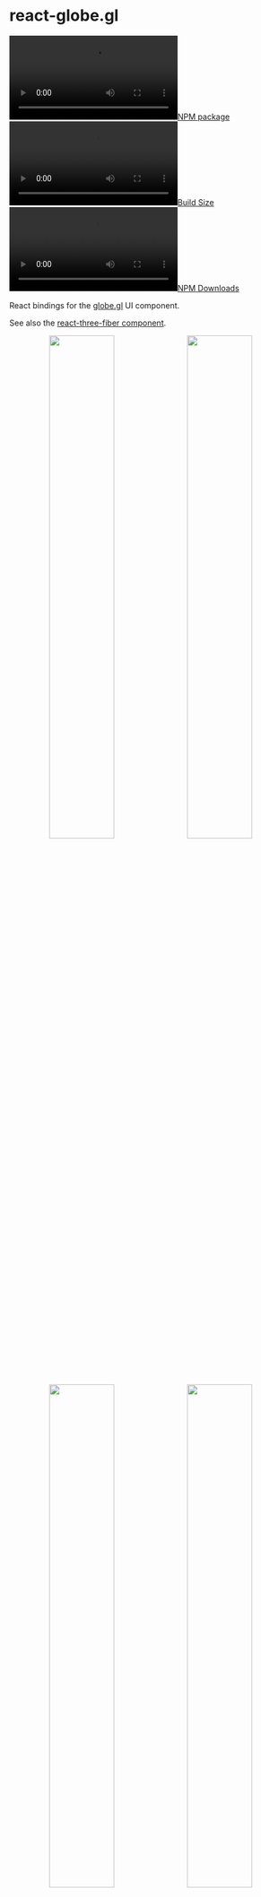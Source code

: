 react-globe.gl
==============

[![NPM package][npm-img]][npm-url]
[![Build Size][build-size-img]][build-size-url]
[![NPM Downloads][npm-downloads-img]][npm-downloads-url]

React bindings for the [globe.gl](https://github.com/vasturiano/globe.gl) UI component.

See also the [react-three-fiber component](https://github.com/vasturiano/r3f-globe).

<p align="center">
   <a href="//vasturiano.github.io/react-globe.gl/example/world-population/"><img width="48%" src="https://vasturiano.github.io/react-globe.gl/example/world-population/preview.png"></a>
   <a href="//vasturiano.github.io/react-globe.gl/example/airline-routes/us-international-outbound.html"><img width="48%" src="https://vasturiano.github.io/react-globe.gl/example/airline-routes/preview.png"></a>
   <a href="//vasturiano.github.io/react-globe.gl/example/countries-population/"><img width="48%" src="https://vasturiano.github.io/react-globe.gl/example/countries-population/preview.png"></a>
   <a href="//vasturiano.github.io/react-globe.gl/example/submarine-cables/"><img width="48%" src="https://vasturiano.github.io/react-globe.gl/example/submarine-cables/preview.png"></a>
   <a href="//vasturiano.github.io/react-globe.gl/example/hexed-polygons/"><img width="48%" src="https://vasturiano.github.io/react-globe.gl/example/hexed-polygons/preview.png"></a>
   <a href="//vasturiano.github.io/react-globe.gl/example/world-cities/"><img width="48%" src="https://vasturiano.github.io/react-globe.gl/example/world-cities/preview.png"></a>
   <a href="//vasturiano.github.io/react-globe.gl/example/population-heatmap/"><img width="48%" src="https://vasturiano.github.io/react-globe.gl/example/population-heatmap/preview.png"></a>
   <a href="//vasturiano.github.io/react-globe.gl/example/clouds/"><img width="48%" src="https://vasturiano.github.io/react-globe.gl/example/clouds/preview.png"></a>
   <a href="//vasturiano.github.io/react-globe.gl/example/satellites/"><img width="48%" src="https://vasturiano.github.io/react-globe.gl/example/satellites/preview.png"></a>
   <a href="//vasturiano.github.io/react-globe.gl/example/moon-landing-sites/"><img width="48%" src="https://vasturiano.github.io/react-globe.gl/example/moon-landing-sites/preview.png"></a>
</p>

A React component to represent data visualization layers on a 3-dimensional globe in a spherical projection, using [ThreeJS](https://github.com/mrdoob/three.js/)/WebGL for 3D rendering.

#### Check out the examples:
* [Basic](https://vasturiano.github.io/react-globe.gl/example/basic/) ([source](https://github.com/vasturiano/react-globe.gl/blob/master/example/basic/index.html))
* [Arc Links](https://vasturiano.github.io/react-globe.gl/example/random-arcs/) ([source](https://github.com/vasturiano/react-globe.gl/blob/master/example/random-arcs/index.html))
* [Highlight links](https://vasturiano.github.io/react-globe.gl/example/airline-routes/highlight-links.html) ([source](https://github.com/vasturiano/react-globe.gl/blob/master/example/airline-routes/highlight-links.html))
* [Choropleth](https://vasturiano.github.io/react-globe.gl/example/choropleth-countries/) ([source](https://github.com/vasturiano/react-globe.gl/blob/master/example/choropleth-countries/index.html))
* [Elevated Polygons](https://vasturiano.github.io/react-globe.gl/example/countries-population/) ([source](https://github.com/vasturiano/react-globe.gl/blob/master/example/countries-population/index.html))
* [Hollow Globe](https://vasturiano.github.io/react-globe.gl/example/hollow-globe/) ([source](https://github.com/vasturiano/react-globe.gl/blob/master/example/hollow-globe/index.html))
* [Path Lines](https://vasturiano.github.io/react-globe.gl/example/random-paths/) ([source](https://github.com/vasturiano/react-globe.gl/blob/master/example/random-paths/index.html))
* [Heatmap](https://vasturiano.github.io/react-globe.gl/example/heatmap/) ([source](https://github.com/vasturiano/react-globe.gl/blob/master/example/heatmap/index.html))
* [Map Labels](https://vasturiano.github.io/react-globe.gl/example/world-cities/) ([source](https://github.com/vasturiano/react-globe.gl/blob/master/example/world-cities/index.html))
* [HTML Markers](https://vasturiano.github.io/react-globe.gl/example/html-markers/) ([source](https://github.com/vasturiano/react-globe.gl/blob/master/example/html-markers/index.html))
* [Hexed Country Polygons](https://vasturiano.github.io/react-globe.gl/example/hexed-polygons/) ([source](https://github.com/vasturiano/react-globe.gl/blob/master/example/hexed-polygons/index.html))
* [Tiles](https://vasturiano.github.io/react-globe.gl/example/tiles/) ([source](https://github.com/vasturiano/react-globe.gl/blob/master/example/tiles/index.html))
* [Ripple Rings](https://vasturiano.github.io/react-globe.gl/example/random-rings/) ([source](https://github.com/vasturiano/react-globe.gl/blob/master/example/random-rings/index.html))
* [Emit Arcs on Click](https://vasturiano.github.io/react-globe.gl/example/emit-arcs-on-click/) ([source](https://github.com/vasturiano/react-globe.gl/blob/master/example/emit-arcs-on-click/index.html))
* [Clouds](https://vasturiano.github.io/react-globe.gl/example/clouds/) ([source](https://github.com/vasturiano/react-globe.gl/blob/master/example/clouds/index.html))
* [Solar Terminator](https://vasturiano.github.io/react-globe.gl/example/solar-terminator/) ([source](https://github.com/vasturiano/react-globe.gl/blob/master/example/solar-terminator/index.html))
* [Day Night Cycle](https://vasturiano.github.io/react-globe.gl/example/day-night-cycle/) ([source](https://github.com/vasturiano/react-globe.gl/blob/master/example/day-night-cycle/index.html))
* [Tiled Map Engine](https://vasturiano.github.io/react-globe.gl/example/tile-engine/) ([source](https://github.com/vasturiano/react-globe.gl/blob/master/example/tile-engine/index.html))
* [Custom Globe Styling](https://vasturiano.github.io/react-globe.gl/example/custom-globe-styling/) ([source](https://github.com/vasturiano/react-globe.gl/blob/master/example/custom-globe-styling/index.html))
* [Custom Layer](https://vasturiano.github.io/react-globe.gl/example/custom-layer/) ([source](https://github.com/vasturiano/react-globe.gl/blob/master/example/custom-layer/index.html))
* [World Population](https://vasturiano.github.io/react-globe.gl/example/world-population/) ([source](https://github.com/vasturiano/react-globe.gl/blob/master/example/world-population/index.html))
* [Population Heatmap](https://vasturiano.github.io/react-globe.gl/example/population-heatmap/) ([source](https://github.com/vasturiano/react-globe.gl/blob/master/example/population-heatmap/index.html))
* [Recent Earthquakes](https://vasturiano.github.io/react-globe.gl/example/earthquakes/) ([source](https://github.com/vasturiano/react-globe.gl/blob/master/example/earthquakes/index.html))
* [World Volcanoes](https://vasturiano.github.io/react-globe.gl/example/volcanoes/) ([source](https://github.com/vasturiano/react-globe.gl/blob/master/example/volcanoes/index.html))
* [Volcanoes Heatmap](https://vasturiano.github.io/react-globe.gl/example/volcanoes-heatmap/) ([source](https://github.com/vasturiano/react-globe.gl/blob/master/example/volcanoes-heatmap/index.html))
* [US outbound international airline routes](https://vasturiano.github.io/react-globe.gl/example/airline-routes/us-international-outbound.html) ([source](https://github.com/vasturiano/react-globe.gl/blob/master/example/airline-routes/us-international-outbound.html))
* [Earth Shield](https://vasturiano.github.io/react-globe.gl/example/earth-shield/) ([source](https://github.com/vasturiano/react-globe.gl/blob/master/example/earth-shield/index.html))
* [Satellites](https://vasturiano.github.io/react-globe.gl/example/satellites/index.html) ([source](https://github.com/vasturiano/react-globe.gl/blob/master/example/satellites/index.html))
* [Submarine Cables](https://vasturiano.github.io/react-globe.gl/example/submarine-cables/index.html) ([source](https://github.com/vasturiano/react-globe.gl/blob/master/example/submarine-cables/index.html))
* [Moon Landing Sites](https://vasturiano.github.io/react-globe.gl/example/moon-landing-sites/index.html) ([source](https://github.com/vasturiano/react-globe.gl/blob/master/example/moon-landing-sites/index.html))

## Quick start

```js
import Globe from 'react-globe.gl';
```

or using a *script* tag

```html
<script src="//unpkg.com/react-globe.gl"></script>
```

then

```jsx
ReactDOM.render(
  <Globe
    pointsData={myData}
  />, 
  myDOMElement
);
```

## API reference

* [Container Layout](#container-layout)
* [Globe Layer](#globe-layer)
* [Points Layer](#points-layer)
* [Arcs Layer](#arcs-layer)
* [Polygons Layer](#polygons-layer)
* [Paths Layer](#paths-layer)
* [Heatmaps Layer](#heatmaps-layer)
* [Hex Bin Layer](#hex-bin-layer)
* [Hexed Polygons Layer](#hexed-polygons-layer)
* [Tiles Layer](#tiles-layer)
* [Particles Layer](#particles-layer)
* [Rings Layer](#rings-layer)
* [Labels Layer](#labels-layer)
* [HTML Elements Layer](#html-elements-layer)
* [3D Objects Layer](#3d-objects-layer)
* [Custom Layer](#custom-layer)
* [Render Control](#render-control)
* [Utility](#utility)

### Container Layout

| Prop | Type | Default | Description |
| --- | :--: | :--: | --- |
| <b>width</b> | <i>number</i> | *&lt;window width&gt;* | Canvas width. |
| <b>height</b> | <i>number</i> | *&lt;window height&gt;* | Canvas height. |
| <b>backgroundColor</b> | <i>string</i> | `#000011` | Background color. |
| <b>backgroundImageUrl</b> | <i>string</i> | *-* | URL of the image to be used as background to the globe. If no image is provided, the background color is shown instead. |
| <b>waitForGlobeReady</b> | <i>bool</i> | `true` | Whether to wait until the globe wrapping or background image has been fully loaded before rendering the globe or any of the data layers. |
| <b>animateIn</b> | <i>bool</i> | `true` | Whether to animate the globe initialization, by scaling and rotating the globe into its inital position. This prop only has an effect on component mount. |

### Globe Layer

| Prop | Type | Default | Description |
| --- | :--: | :--: | --- |
| <b>globeImageUrl</b> | <i>string</i>| *-* | URL of the image used in the material that wraps the globe. This image should follow an [equirectangular projection](https://en.wikipedia.org/wiki/Equirectangular_projection). If no image is provided, the globe is represented as a black sphere. |
| <b>bumpImageUrl</b> | <i>string</i>| *-* | URL of the image used to create a [bump map](https://threejs.org/docs/#api/en/materials/MeshStandardMaterial.bumpMap) in the material, to represent the globe's terrain. This image should follow an [equirectangular projection](https://en.wikipedia.org/wiki/Equirectangular_projection). |
| <b>globeTileEngineUrl</b> | <i>func(x, y, l)</i> | *-* | Function that defines the URL of the [slippy map](https://en.wikipedia.org/wiki/Tiled_web_map) tile engine to cover the globe surface. The slippy map coordinates `x`, `y` and `l` (zoom level) are passed as arguments and the function is expected to return a URL string. A falsy value will disable the tiling engine. |
| <b>showGlobe</b> | <i>bool</i> | `true` | Whether to show the globe surface itself. |
| <b>showGraticules</b> | <i>bool</i> | `false` | Whether to show a graticule grid demarking latitude and longitude lines at every 10 degrees. |
| <b>showAtmosphere</b> | <i>bool</i> | `true` | Whether to show a bright halo surrounding the globe, representing the atmosphere. |
| <b>atmosphereColor</b> | <i>string</i> | `lightskyblue` | The color of the atmosphere. |
| <b>atmosphereAltitude</b> | <i>string</i> | 0.15 | The max altitude of the atmosphere, in terms of globe radius units. |
| <b>globeMaterial</b> | <i>Material</i> | [MeshPhongMaterial](https://threejs.org/docs/#api/en/materials/MeshPhongMaterial) | ThreeJS material used to wrap the globe. Can be used for more advanced styling of the globe, like in [this example](https://github.com/vasturiano/react-globe.gl/blob/master/example/custom-globe-styling/index.html). |
| <b>onGlobeReady</b> | <i>func</i> | *-* | Callback function to invoke immediately after the globe has been initialized and visible on the scene. |
| <b>onGlobeClick</b> | <i>func</i> | *-* | Callback function for (left-button) clicks on the globe. The clicked globe coordinates and the event object are included as arguments: `onGlobeClick({ lat, lng }, event)`. |
| <b>onGlobeRightClick</b> | <i>func</i> | *-* | Callback function for right-clicks on the globe. The clicked globe coordinates and the event object are included as arguments: `onGlobeRightClick({ lat, lng }, event)`. |

### Points Layer

<p align="center">
   <a href="//vasturiano.github.io/react-globe.gl/example/basic/"><img width="70%" src="https://vasturiano.github.io/react-globe.gl/example/basic/preview.png"></a>
</p>

| Prop | Type | Default | Description |
| --- | :--: | :--: | --- |
| <b>pointsData</b> | <i>array</i> | `[]` | List of points to represent in the points map layer. Each point is displayed as a cylindrical 3D object rising perpendicularly from the surface of the globe. |
| <b>pointLabel</b> | <i>string</i> or <i>func</i> | `name` | Point object accessor function or attribute for label (shown as tooltip). Supports plain text or HTML content. |
| <b>pointLat</b> | <i>number</i>, <i>string</i> or <i>func</i> | `lat` | Point object accessor function, attribute or a numeric constant for the cylinder's center latitude coordinate. |
| <b>pointLng</b> | <i>number</i>, <i>string</i> or <i>func</i> | `lng` | Point object accessor function, attribute or a numeric constant for the cylinder's center longitude coordinate. |
| <b>pointColor</b> | <i>string</i> or <i>func</i> | `() => '#ffffaa'` | Point object accessor function or attribute for the cylinder color. |
| <b>pointAltitude</b> | <i>number</i>, <i>string</i> or <i>func</i> | 0.1 | Point object accessor function, attribute or a numeric constant for the cylinder's altitude in terms of globe radius units (`0` = 0 altitude (flat circle), `1` = globe radius). |
| <b>pointRadius</b> | <i>number</i>, <i>string</i> or <i>func</i> | 0.25 | Point object accessor function, attribute or a numeric constant for the cylinder's radius, in angular degrees. |
| <b>pointResolution</b> | <i>number</i> | 12 | Radial geometric resolution of each cylinder, expressed in how many slice segments to divide the circumference. Higher values yield smoother cylinders. |
| <b>pointsMerge</b> | <i>bool</i> | `false` | Whether to merge all the point meshes into a single ThreeJS object, for improved rendering performance. Visually both options are equivalent, setting this option only affects the internal organization of the ThreeJS objects. |
| <b>pointsTransitionDuration</b> | <i>number</i> | 1000 | Duration (ms) of the transition to animate point changes involving geometry modifications. A value of `0` will move the objects immediately to their final position. New objects are animated by scaling them from the ground up. Only works if `pointsMerge` is disabled. |
| <b>onPointClick</b> | <i>func</i>| *-* | Callback function for point (left-button) clicks. The point object, the event object and the clicked coordinates are included as arguments: `onPointClick(point, event, { lat, lng, altitude })`. Only works if `pointsMerge` is disabled. |
| <b>onPointRightClick</b> | <i>func</i>| *-* | Callback function for point right-clicks. The point object, the event object and the clicked coordinates are included as arguments: `onPointRightClick(point, event, { lat, lng, altitude })`. Only works if `pointsMerge` is disabled. |
| <b>onPointHover</b> | <i>func</i>| *-* | Callback function for point mouse over events. The point object (or `null` if there's no point under the mouse line of sight) is included as the first argument, and the previous point object (or `null`) as second argument: `onPointHover(point, prevPoint)`. Only works if `pointsMerge` is disabled. |

### Arcs Layer

<p align="center">
   <a href="//vasturiano.github.io/react-globe.gl/example/random-arcs/"><img width="70%" src="https://vasturiano.github.io/react-globe.gl/example/random-arcs/preview.png"></a>
</p>

| Prop | Type | Default | Description |
| --- | :--: | :--: | --- |
| <b>arcsData</b> | <i>array</i> | `[]` | List of links to represent in the arcs map layer. Each link is displayed as an arc line that rises from the surface of the globe, connecting the start and end coordinates. |
| <b>arcLabel</b> | <i>string</i> or <i>func</i> | `name` | Arc object accessor function or attribute for label (shown as tooltip). Supports plain text or HTML content. |
| <b>arcStartLat</b> | <i>number</i>, <i>string</i> or <i>func</i> | `startLat` | Arc object accessor function, attribute or a numeric constant for the line's start latitude coordinate. |
| <b>arcStartLng</b> | <i>number</i>, <i>string</i> or <i>func</i> | `startLng` | Arc object accessor function, attribute or a numeric constant for the line's start longitude coordinate. |
| <b>arcEndLat</b> | <i>number</i>, <i>string</i> or <i>func</i> | `endLat` | Arc object accessor function, attribute or a numeric constant for the line's end latitude coordinate. |
| <b>arcEndLng</b> | <i>number</i>, <i>string</i> or <i>func</i> | `endLng` | Arc object accessor function, attribute or a numeric constant for the line's end longitude coordinate. |
| <b>arcColor</b> | <i>string</i>, <i>[string, ...]</i> or <i>func</i> | `() => '#ffffaa'` | Arc object accessor function or attribute for the line's color. Also supports color gradients by passing an array of colors, or a color interpolator function. |
| <b>arcAltitude</b> | <i>number</i>, <i>string</i> or <i>func</i>| `null` |Arc object accessor function, attribute or a numeric constant for the arc's maximum altitude (ocurring at the half-way distance between the two points) in terms of globe radius units (`0` = 0 altitude (ground line), `1` = globe radius). If a value of `null` or `undefined` is used, the altitude is automatically set proportionally to the distance between the two points, according to the scale set in `arcAltitudeAutoScale`. |
| <b>arcAltitudeAutoScale</b> | <i>number</i>, <i>string</i> or <i>func</i> | 0.5 | Arc object accessor function, attribute or a numeric constant for the scale of the arc's automatic altitude, in terms of units of the great-arc distance between the two points. A value of `1` indicates the arc should be as high as its length on the ground. Only applicable if `arcAltitude` is not set. |
| <b>arcStroke</b> | <i>number</i>, <i>string</i> or <i>func</i>| `null` | Arc object accessor function, attribute or a numeric constant for the line's diameter, in angular degrees. A value of `null` or `undefined` will render a [ThreeJS Line](https://threejs.org/docs/#api/objects/Line) whose width is constant (`1px`) regardless of the camera distance. Otherwise, a [TubeGeometry](https://threejs.org/docs/#api/en/geometries/TubeGeometry) is used. |
| <b>arcCurveResolution</b> | <i>number</i> | 64 | Arc's curve resolution, expressed in how many straight line segments to divide the curve by. Higher values yield smoother curves. |
| <b>arcCircularResolution</b> | <i>number</i> | 6 | Radial geometric resolution of each line, expressed in how many slice segments to divide the tube's circumference. Only applicable when using Tube geometries (defined `arcStroke`). |
| <b>arcDashLength</b> | <i>number</i>, <i>string</i> or <i>func</i> | 1 | Arc object accessor function, attribute or a numeric constant for the length of the dashed segments in the arc, in terms of relative length of the whole line (`1` = full line length). |
| <b>arcDashGap</b> | <i>number</i>, <i>string</i> or <i>func</i> | 0 | Arc object accessor function, attribute or a numeric constant for the length of the gap between dash segments, in terms of relative line length. |
| <b>arcDashInitialGap</b> | <i>number</i>, <i>string</i> or <i>func</i> | 0 | Arc object accessor function, attribute or a numeric constant for the length of the initial gap before the first dash segment, in terms of relative line length. |
| <b>arcDashAnimateTime</b> | <i>number</i>, <i>string</i> or <i>func</i> | 0 | Arc object accessor function, attribute or a numeric constant for the time duration (in `ms`) to animate the motion of dash positions from the start to the end point for a full line length. A value of `0` disables the animation. |
| <b>arcsTransitionDuration</b> | <i>number</i> | 1000 | Duration (ms) of the transition to animate arc changes involving geometry modifications. A value of `0` will move the arcs immediately to their final position. New arcs are animated by rising them from the ground up. |
| <b>onArcClick</b> | <i>func</i>| *-* | Callback function for arc (left-button) clicks. The arc object, the event object and the clicked coordinates are included as arguments: `onArcClick(arc, event, { lat, lng, altitude })`. |
| <b>onArcRightClick</b> | <i>func</i>| *-* | Callback function for arc right-clicks. The arc object, the event object and the clicked coordinates are included as arguments: `onArcRightClick(arc, event, { lat, lng, altitude })`. |
| <b>onArcHover</b> | <i>func</i>| *-* | Callback function for arc mouse over events. The arc object (or `null` if there's no arc under the mouse line of sight) is included as the first argument, and the previous arc object (or `null`) as second argument: `onArcHover(arc, prevArc)`. |

### Polygons Layer

<p align="center">
   <a href="//vasturiano.github.io/react-globe.gl/example/choropleth-countries/"><img width="70%" src="https://vasturiano.github.io/react-globe.gl/example/choropleth-countries/preview.png"></a>
</p>

| Prop | Type | Default | Description |
| --- | :--: | :--: | --- |
| <b>polygonsData</b> | <i>array</i> | `[]` | List of polygon shapes to represent in the polygons map layer. Each polygon is displayed as a shaped cone that extrudes from the surface of the globe. |
| <b>polygonLabel</b> | <i>string</i> or <i>func</i> | `name` | Polygon object accessor function or attribute for label (shown as tooltip). Supports plain text or HTML content. |
| <b>polygonGeoJsonGeometry</b> | <i>string</i> or <i>func</i> | `geometry` | Polygon object accessor function or attribute for the GeoJson geometry specification of the polygon's shape. The returned value should have a minimum of two fields: `type` and `coordinates`. Only GeoJson geometries of type `Polygon` or `MultiPolygon` are supported, other types will be skipped. |
| <b>polygonCapColor</b> | <i>string</i> or <i>func</i> | `() => '#ffffaa'` | Polygon object accessor function or attribute for the color of the top surface. |
| <b>polygonCapMaterial</b> | <i>Material</i>, <i>string</i> or <i>func</i> | *-* | Polygon object accessor function, attribute or material object for the [ThreeJS material](https://threejs.org/docs/#api/en/materials/Material) to use in the top surface. This prop takes precedence over `polygonCapColor`, which will be ignored if both are defined. |
| <b>polygonSideColor</b> | <i>string</i> or <i>func</i> | `() => '#ffffaa'` | Polygon object accessor function or attribute for the color of the cone sides. |
| <b>polygonSideMaterial</b> | <i>Material</i>, <i>string</i> or <i>func</i> | *-* | Polygon object accessor function, attribute or material object for the [ThreeJS material](https://threejs.org/docs/#api/en/materials/Material) to use in the cone sides. This prop takes precedence over `polygonSideColor`, which will be ignored if both are defined. |
| <b>polygonStrokeColor</b> | <i>string</i> or <i>func</i> | *-* | Polygon object accessor function or attribute for the color to stroke the polygon perimeter. A falsy value will disable the stroking. |
| <b>polygonAltitude</b> | <i>number</i>, <i>string</i> or <i>func</i> | 0.01 | Polygon object accessor function, attribute or a numeric constant for the polygon cone's altitude in terms of globe radius units (`0` = 0 altitude (flat polygon), `1` = globe radius). |
| <b>polygonCapCurvatureResolution</b> | <i>number</i>, <i>string</i> or <i>func</i> | 5 | Polygon object accessor function, attribute or a numeric constant for the resolution (in angular degrees) of the cap surface curvature. The finer the resolution, the more the polygon is fragmented into smaller faces to approximate the spheric surface, at the cost of performance. |
| <b>polygonsTransitionDuration</b> | <i>number</i> | 1000 | Duration (ms) of the transition to animate polygon altitude changes. A value of `0` will size the cone immediately to their final altitude. New polygons are animated by rising them from the ground up. |
| <b>onPolygonClick</b> | <i>func</i> | *-* | Callback function for polygon (left-button) clicks. The polygon object, the event object and the clicked coordinates are included as arguments: `onPolygonClick(polygon, event, { lat, lng, altitude })`. |
| <b>onPolygonRightClick</b> | <i>func</i> | *-* | Callback function for polygon right-clicks. The polygon object, the event object and the clicked coordinates are included as arguments: `onPolygonRightClick(polygon, event, { lat, lng, altitude })`. |
| <b>onPolygonHover</b> | <i>func</i> | *-* | Callback function for polygon mouse over events. The polygon object (or `null` if there's no polygon under the mouse line of sight) is included as the first argument, and the previous polygon object (or `null`) as second argument: `onPolygonHover(polygon, prevPolygon)`. |

### Paths Layer

<p align="center">
   <a href="//vasturiano.github.io/react-globe.gl/example/random-paths/"><img width="70%" src="https://vasturiano.github.io/react-globe.gl/example/random-paths/preview.png"></a>
</p>

| Prop | Type | Default | Description |
| --- | :--: | :--: | --- |
| <b>pathsData</b> | <i>array</i> | `[]` | List of lines to represent in the paths map layer. Each path is displayed as a line that connects all the coordinate pairs in the path array. |
| <b>pathLabel</b> | <i>string</i> or <i>func</i> | `name` | Path object accessor function or attribute for label (shown as tooltip). Supports plain text or HTML content. |
| <b>pathPoints</b> | <i>array</i>, <i>string</i> or <i>func</i> | `pnts => pnts` | Path object accessor function, attribute or an array for the set of points that define the path line. By default, each path point is assumed to be a 2-position array (`[<lat>, <lon>]`). This default behavior can be modified using the `pathPointLat` and `pathPointLng` methods. |
| <b>pathPointLat</b> | <i>number</i>, <i>string</i> or <i>func</i> | `arr => arr[0]` | Path point object accessor function, attribute or a numeric constant for the latitude coordinate. |
| <b>pathPointLng</b> | <i>number</i>, <i>string</i> or <i>func</i> | `arr => arr[1]` | Path point object accessor function, attribute or a numeric constant for the longitude coordinate. |
| <b>pathPointAlt</b> | <i>number</i>, <i>string</i> or <i>func</i> | 0.001 | Path point object accessor function, attribute or a numeric constant for the point altitude, in terms of globe radius units (`0` = 0 altitude (ground), `1` = globe radius). |
| <b>pathResolution</b> | <i>number</i> | 2 | The path's angular resolution, in lat/lng degrees. If the ground distance (excluding altitude) between two adjacent path points is larger than this value, the line segment will be interpolated in order to approximate the curvature of the sphere surface. Lower values yield more perfectly curved lines, at the cost of performance. |
| <b>pathColor</b> | <i>string</i>, <i>[string, ...]</i> or <i>func</i> | `() => '#ffffaa'` | Path object accessor function or attribute for the line's color. Also supports color gradients by passing an array of colors, or a color interpolator function. Transparent colors are not supported in Fat Lines with set width. |
| <b>pathStroke</b> | <i>number</i>, <i>string</i> or <i>func</i> | `null` | Path object accessor function, attribute or a numeric constant for the line's diameter, in angular degrees. A value of `null` or `undefined` will render a [ThreeJS Line](https://threejs.org/docs/#api/objects/Line) whose width is constant (`1px`) regardless of the camera distance. Otherwise, a [FatLine](https://github.com/vasturiano/three-fatline) is used. |
| <b>pathDashLength</b> | <i>number</i>, <i>string</i> or <i>func</i> | 1 | Path object accessor function, attribute or a numeric constant for the length of the dashed segments in the path line, in terms of relative length of the whole line (`1` = full line length). |
| <b>pathDashGap</b> | <i>number</i>, <i>string</i> or <i>func</i> | 0 | Path object accessor function, attribute or a numeric constant for the length of the gap between dash segments, in terms of relative line length. |
| <b>pathDashInitialGap</b> | <i>number</i>, <i>string</i> or <i>func</i> | 0 | Path object accessor function, attribute or a numeric constant for the length of the initial gap before the first dash segment, in terms of relative line length. |
| <b>pathDashAnimateTime</b> | <i>number</i>, <i>string</i> or <i>func</i> | 0 | Path object accessor function, attribute or a numeric constant for the time duration (in `ms`) to animate the motion of dash positions from the start to the end point for a full line length. A value of `0` disables the animation. |
| <b>pathTransitionDuration</b> | <i>number</i> | 1000 | Duration (ms) of the transition to animate path changes. A value of `0` will move the paths immediately to their final position. New paths are animated from start to end. |
| <b>onPathClick</b> | <i>func</i> | *-* | Callback function for path (left-button) clicks. The path object, the event object and the clicked coordinates are included as arguments: `onPathClick(path, event, { lat, lng, altitude })`. |
| <b>onPathRightClick</b> | <i>func</i> | *-* | Callback function for path right-clicks. The path object, the event object and the clicked coordinates are included as arguments: `onPathRightClick(path, event, { lat, lng, altitude })`. |
| <b>onPathHover</b> | <i>func</i> | *-* | Callback function for path mouse over events. The path object (or `null` if there's no path under the mouse line of sight) is included as the first argument, and the previous path object (or `null`) as second argument: `onPathHover(path, prevPath)`. |

### Heatmaps Layer

<p align="center">
   <a href="//vasturiano.github.io/react-globe.gl/example/heatmap/"><img width="70%" src="https://vasturiano.github.io/react-globe.gl/example/heatmap/preview.png"></a>
</p>

| Prop | Type | Default | Description |
| --- | :--: | :--: | --- |
| <b>heatmapsData</b> | <i>array</i> | `[]` | List of heatmap datasets to represent in the heatmaps map layer. Each set of points is represented as an individual global heatmap with varying color and/or altitude, according to the point density. It uses a [Gaussian KDE](https://en.wikipedia.org/wiki/Kernel_density_estimation) to perform the density estimation, based on the great-arc distance between points. |
| <b>heatmapPoints</b> | <i>array</i>, <i>string</i> or <i>func</i> | `pnts => pnts` | Heatmap object accessor function, attribute or an array for the set of points that define the heatmap. By default, each point is assumed to be a 2-position array (`[<lat>, <lon>]`). This default behavior can be modified using the `heatmapPointLat` and `heatmapPointLng` methods. |
| <b>heatmapPointLat</b> | <i>number</i>, <i>string</i> or <i>func</i> | `arr => arr[0]` | Heatmap point object accessor function, attribute or a numeric constant for the latitude coordinate. |
| <b>heatmapPointLng</b> | <i>number</i>, <i>string</i> or <i>func</i> | `arr => arr[1]` | Heatmap point object accessor function, attribute or a numeric constant for the longitude coordinate. |
| <b>heatmapPointWeight</b> | <i>number</i>, <i>string</i> or <i>func</i> | 1 | Heatmap point object accessor function, attribute or a numeric constant for the weight of the point. The weight of a point determines its influence on the density of the surrounding area. |
| <b>heatmapBandwidth</b> | <i>number</i>, <i>string</i> or <i>func</i> | 2.5 | Heatmap object accessor function, attribute or a numeric constant for the heatmap bandwidth, in angular degrees. The bandwidth is an internal parameter of the [Gaussian kernel function](https://en.wikipedia.org/wiki/Gaussian_function) and defines how localized is the influence of a point on distant locations. A narrow bandwidth leads to a more spiky representation, while a broad one has smoother curves. |
| <b>heatmapColorFn</b> | <i>string</i> or <i>func</i> | [Turbo colormap](https://blog.research.google/2019/08/turbo-improved-rainbow-colormap-for.html) interpolator with fading opacity | Heatmap object accessor function or attribute for the color interpolator function to represent density in the heatmap. This function should receive a number between `0` and `1` (or potentially higher if saturation > 1), and return a color string. |
| <b>heatmapColorSaturation</b> | <i>number</i>, <i>string</i> or <i>func</i> | 1.5 | Heatmap object accessor function, attribute or a numeric constant for the color scale saturation. The saturation is a multiplier of the normalized density value (`[0,1]`) before passing it to the color interpolation function. It can be used to dampen outlier peaks in density and bring the data floor into view. |
| <b>heatmapBaseAltitude</b> | <i>number</i>, <i>string</i> or <i>func</i> | 0.01 | Heatmap object accessor function, attribute or a numeric constant for the heatmap base floor altitude in terms of globe radius units (`0` = 0 altitude, `1` = globe radius). |
| <b>heatmapTopAltitude</b> | <i>number</i>, <i>string</i> or <i>func</i> | - | Heatmap object accessor function, attribute or a numeric constant for the heatmap top peak altitude in terms of globe radius units (`0` = 0 altitude, `1` = globe radius). An equal value to the base altitude will yield a surface flat heatmap. If a top altitude is set, the variations in density will be used to define the altitude curves between base and top. |
| <b>heatmapsTransitionDuration</b> | <i>number</i> | 0 | Duration (ms) of the transition to animate heatmap changes. A value of `0` will set the heatmap colors/altitudes immediately in their final position. New heatmaps are animated by rising them from the ground up and gently fading in through the color scale. |
| <b>onHeatmapClick</b> | <i>func</i> | - | Callback function for heatmap (left-button) clicks. The heatmap object, the event object and the clicked coordinates are included as arguments: `onHeatmapClick(heatmap, event, { lat, lng, altitude })`. |
| <b>onHeatmapRightClick</b> | <i>func</i> | - | Callback function for heatmap right-clicks. The heatmap object, the event object and the clicked coordinates are included as arguments: `onHeatmapRightClick(heatmap, event, { lat, lng, altitude })`. |
| <b>onHeatmapHover</b> | <i>func</i> | - | Callback function for heatmap mouse over events. The heatmap object (or `null` if there's no heatmap under the mouse line of sight) is included as the first argument, and the previous heatmap object (or `null`) as second argument: `onHeatmapHover(heatmap, prevHeatmap)`. |

### Hex Bin Layer

<p align="center">
   <a href="//vasturiano.github.io/react-globe.gl/example/earthquakes/"><img width="70%" src="https://vasturiano.github.io/react-globe.gl/example/earthquakes/preview.png"></a>
</p>

| Prop | Type | Default | Description |
| --- | :--: | :--: | --- |
| <b>hexBinPointsData</b> | <i>array</i> | `[]` | List of points to aggregate using the hex bin map layer. Each point is added to an hexagonal prism 3D object that represents all the points within a tesselated portion of the space. |
| <b>hexLabel</b> | <i>string</i> or <i>func</i>| *-* |Hex object accessor function or attribute for label (shown as tooltip). An hex object includes all points binned, and has the syntax: `{ points, sumWeight, center: { lat, lng } }`. Supports plain text or HTML content. |
| <b>hexBinPointLat</b> | <i>number</i>, <i>string</i> or <i>func</i> | `lat` | Point object accessor function, attribute or a numeric constant for the latitude coordinate. |
| <b>hexBinPointLng</b> | <i>number</i>, <i>string</i> or <i>func</i> | `lng` | Point object accessor function, attribute or a numeric constant for the longitude coordinate. |
| <b>hexBinPointWeight</b> | <i>number</i>, <i>string</i> or <i>func</i> | 1 | Point object accessor function, attribute or a numeric constant for the weight of the point. Weights for points in the same bin are summed and determine the hexagon default altitude. |
| <b>hexBinResolution</b> | <i>number</i> | 4 | The geographic binning resolution as defined by [H3](https://uber.github.io/h3/#/documentation/core-library/resolution-table). Determines the area of the hexagons that tesselate the globe's surface. Accepts values between `0` and `15`. Level 0 partitions the earth in 122 (mostly) hexagonal cells. Each subsequent level sub-divides the previous in roughly 7 hexagons. |
| <b>hexMargin</b> | <i>number</i> or <i>func</i> | 0.2 | The radial margin of each hexagon. Margins above `0` will create gaps between adjacent hexagons and serve only a visual purpose, as the data points within the margin still contribute to the hexagon's data. The margin is specified in terms of fraction of the hexagon's surface diameter. Values below `0` or above `1` are disadvised. This property also supports using an accessor method based on the hexagon's aggregated data, following the syntax: `hexMargin(({ points, sumWeight, center: { lat, lng }}) => ...)`. This method should return a numeric constant. |
| <b>hexAltitude</b> | <i>number</i> or <i>func</i> | `({ sumWeight }) => sumWeight * 0.01` | The altitude of each hexagon, in terms of globe radius units (`0` = 0 altitude (flat hexagon), `1` = globe radius). This property also supports using an accessor method based on the hexagon's aggregated data, following the syntax: `hexAltitude(({ points, sumWeight, center: { lat, lng }}) => ...)`. This method should return a numeric constant. |
| <b>hexTopCurvatureResolution</b> | <i>number</i> | 5 | The resolution (in angular degrees) of the top surface curvature. The finer the resolution, the more the top area is fragmented into smaller faces to approximate the spheric surface, at the cost of performance. |
| <b>hexTopColor</b> | <i>func</i> | `() => '#ffffaa'` | Accessor method for each hexagon's top color. The method should follow the signature: `hexTopColor(({ points, sumWeight, center: { lat, lng }}) => ...)` and return a color string. |
| <b>hexSideColor</b> | <i>func</i> | `() => '#ffffaa'` | Accessor method for each hexagon's side color. The method should follow the signature: `hexSideColor(({ points, sumWeight, center: { lat, lng }}) => ...)` and return a color string. |
| <b>hexBinMerge</b> | <i>bool</i> | `false` | Whether to merge all the hexagon meshes into a single ThreeJS object, for improved rendering performance. Visually both options are equivalent, setting this option only affects the internal organization of the ThreeJS objects. |
| <b>hexTransitionDuration</b> | <i>number</i> | 1000 | Duration (ms) of the transition to animate hexagon changes related to geometry modifications (altitude, radius). A value of `0` will move the hexagons immediately to their final position. New hexagons are animated by scaling them from the ground up. Only works if `hexBinMerge` is disabled. |
| <b>onHexClick</b> | <i>func</i>| *-* | Callback function for hexagon (left-button) clicks. The hex object including all points binned, the event object and the clicked coordinates are included as arguments: `onHexClick({ points, sumWeight, center: { lat, lng } }, event, { lat, lng, altitude })`. Only works if `hexBinMerge` is disabled. |
| <b>onHexRightClick</b> | <i>func</i>| *-* | Callback function for hexagon right-clicks. The hex object including all points binned, the event object and the clicked coordinates are included as arguments: `onHexRightClick({ points, sumWeight, center: { lat, lng } }, event, { lat, lng, altitude })`. Only works if `hexBinMerge` is disabled. |
| <b>onHexHover</b> | <i>func</i>| *-* | Callback function for hexagon mouse over events. The hex object (or `null` if there's no hex under the mouse line of sight) is included as the first argument, and the previous hex object (or `null`) as second argument: `onHexHover(hex, prevHex)`. Each hex object includes all points binned, and has the syntax: `{ points, sumWeight, center: { lat, lng } }`. Only works if `hexBinMerge` is disabled. |

### Hexed Polygons Layer

<p align="center">
   <a href="//vasturiano.github.io/react-globe.gl/example/hexed-polygons/"><img width="70%" src="https://vasturiano.github.io/react-globe.gl/example/hexed-polygons/preview.png"></a>
</p>

| Prop | Type | Default | Description |
| --- | :--: | :--: | --- |
| <b>hexPolygonsData</b> | <i>array</i> | `[]` | List of polygon shapes to represent in the hexed polygons map layer. Each polygon is displayed as a tesselated group of hexagons that approximate the polygons shape according to the resolution specified in `hexPolygonResolution`. |
| <b>hexPolygonLabel</b> | <i>string</i> or <i>func</i> | `name` | Hexed polygon object accessor function or attribute for label (shown as tooltip). Supports plain text or HTML content. |
| <b>hexPolygonGeoJsonGeometry</b> | <i>string</i> or <i>func</i> | `geometry` | Hexed polygon object accessor function or attribute for the GeoJson geometry specification of the polygon's shape. The returned value should have a minimum of two fields: `type` and `coordinates`. Only GeoJson geometries of type `Polygon` or `MultiPolygon` are supported, other types will be skipped. |
| <b>hexPolygonColor</b> | <i>string</i> or <i>func</i> | `() => '#ffffaa'` | Hexed polygon object accessor function or attribute for the color of each hexagon in the polygon. |
| <b>hexPolygonAltitude</b> | <i>number</i>, <i>string</i> or <i>func</i> | 0.001 | Hexed polygon object accessor function, attribute or a numeric constant for the polygon's hexagons altitude in terms of globe radius units (`0` = 0 altitude, `1` = globe radius). |
| <b>hexPolygonResolution</b> | <i>number</i>, <i>string</i> or <i>func</i> | 3 | Hexed polygon object accessor function, attribute or a numeric constant for the geographic binning resolution as defined by [H3](https://uber.github.io/h3/#/documentation/core-library/resolution-table). Determines the area of the hexagons that tesselate the globe's surface. Accepts values between `0` and `15`. Level 0 partitions the earth in 122 (mostly) hexagonal cells. Each subsequent level sub-divides the previous in roughly 7 hexagons. |
| <b>hexPolygonMargin</b> | <i>number</i>, <i>string</i> or <i>func</i> | 0.2 | Hexed polygon object accessor function, attribute or a numeric constant for the radial margin of each hexagon. Margins above `0` will create gaps between adjacent hexagons within a polygon. The margin is specified in terms of fraction of the hexagon's surface diameter. Values below `0` or above `1` are disadvised. |
| <b>hexPolygonUseDots</b> | <i>bool</i>, <i>string</i> or <i>func</i> | `false` | Hexed polygon object accessor function, attribute or a boolean constant for whether to represent each polygon point as a circular dot instead of an hexagon. |
| <b>hexPolygonCurvatureResolution</b> | <i>number</i>, <i>string</i> or <i>func</i> | 5 | Hexed polygon object accessor function, attribute or a numeric constant for the resolution (in angular degrees) of each hexed polygon surface curvature. The finer the resolution, the more the polygon hexes are fragmented into smaller faces to approximate the spheric surface, at the cost of performance. |
| <b>hexPolygonDotResolution</b> | <i>number</i>, <i>string</i> or <i>func</i> | 12 | Hexed polygon object accessor function, attribute or a numeric constant for the resolution of each circular dot, expressed in how many slice segments to divide the circumference. Higher values yield smoother circles, at the cost of performance. This is only applicable in dot representation mode. |
| <b>hexPolygonsTransitionDuration</b> | <i>number</i> | 0 | Duration (ms) of the transition to animate hexed polygons altitude and margin changes. A value of `0` will move the hexagons immediately to their final state. New hexed polygons are animated by sizing each hexagon from `0` radius. |
| <b>onHexPolygonClick</b> | <i>func</i> | *-* | Callback function for hexed polygon (left-button) clicks. The polygon object, the event object and the clicked coordinates are included as arguments: `onHexPolygonClick(polygon, event, { lat, lng, altitude })`. |
| <b>onHexPolygonRightClick</b> | <i>func</i> | *-* | Callback function for hexed polygon right-clicks. The polygon object, the event object and the clicked coordinates are included as arguments: `onHexPolygonRightClick(polygon, event, { lat, lng, altitude })`. |
| <b>onHexPolygonHover</b> | <i>func</i> | *-* | Callback function for hexed polygon mouse over events. The polygon object (or `null` if there's no polygon under the mouse line of sight) is included as the first argument, and the previous polygon object (or `null`) as second argument: `onHexPolygonHover(polygon, prevPolygon)`. |

### Tiles Layer

<p align="center">
   <a href="//vasturiano.github.io/react-globe.gl/example/tiles/"><img width="70%" src="https://vasturiano.github.io/react-globe.gl/example/tiles/preview.png"></a>
</p>

| Prop | Type | Default | Description |
| --- | :--: | :--: | --- |
| <b>tilesData</b> | <i>array</i> | `[]` | List of tiles to represent in the tiles map layer. Each tile is displayed as a spherical surface segment. The segments can be placed side-by-side for a tiled surface and each can be styled separately. |
| <b>tileLabel</b> | <i>string</i> or <i>func</i> | `name` | Tile object accessor function or attribute for label (shown as tooltip). Supports plain text or HTML content. |
| <b>tileLat</b> | <i>number</i>, <i>string</i> or <i>func</i> | `lat` | Tile object accessor function, attribute or a numeric constant for the segment's centroid latitude coordinate. |
| <b>tileLng</b> | <i>number</i>, <i>string</i> or <i>func</i> | `lng` | Tile object accessor function, attribute or a numeric constant for the segment's centroid longitude coordinate. |
| <b>tileAltitude</b> | <i>number</i>, <i>string</i> or <i>func</i> | 0.01 | Tile object accessor function, attribute or a numeric constant for the segment's altitude in terms of globe radius units. |
| <b>tileWidth</b> | <i>number</i>, <i>string</i> or <i>func</i> | 1 | Tile object accessor function, attribute or a numeric constant for the segment's longitudinal width, in angular degrees. |
| <b>tileHeight</b> | <i>number</i>, <i>string</i> or <i>func</i> | 1 | Tile object accessor function, attribute or a numeric constant for the segment's latitudinal height, in angular degrees. |
| <b>tileUseGlobeProjection</b> | <i>bool</i>, <i>string</i> or <i>func</i> | `true` | Tile object accessor function, attribute or a boolean constant for whether to use the globe's projection to shape the segment to its relative tiled position (`true`), or break free from this projection and shape the segment as if it would be laying directly on the equatorial perimeter (`false`). |
| <b>tileMaterial</b> | <i>Material</i>, <i>string</i> or <i>func</i> | `() => new MeshLambertMaterial({ color: '#ffbb88' })` | Tile object accessor function, attribute or material object for the [ThreeJS material](https://threejs.org/docs/#api/en/materials/Material) used to style the segment's surface. |
| <b>tileCurvatureResolution</b> | <i>number</i>, <i>string</i> or <i>func</i> | 5 | Tile object accessor function, attribute or a numeric constant for the resolution (in angular degrees) of the surface curvature. The finer the resolution, the more the tile geometry is fragmented into smaller faces to approximate the spheric surface, at the cost of performance. |
| <b>tilesTransitionDuration</b> | <i>number</i> | 1000 | Duration (ms) of the transition to animate tile changes involving geometry modifications. A value of `0` will move the tiles immediately to their final position. New tiles are animated by scaling them from the centroid outwards. |
| <b>onTileClick</b> | <i>func</i> | *-* | Callback function for tile (left-button) clicks. The tile object, the event object and the clicked coordinates are included as arguments: `onTileClick(tile, event, { lat, lng, altitude })`. |
| <b>onTileRightClick</b> | <i>func</i> | *-* | Callback function for tile right-clicks. The tile object, the event object and the clicked coordinates are included as arguments: `onTileRightClick(tile, event, { lat, lng, altitude })`. |
| <b>onTileHover</b> | <i>func</i> | *-* | Callback function for tile mouse over events. The tile object (or `null` if there's no tile under the mouse line of sight) is included as the first argument, and the previous tile object (or `null`) as second argument: `onTileHover(tile, prevTile)`. |

### Particles Layer

<p align="center">
   <a href="//vasturiano.github.io/react-globe.gl/example/satellites/"><img width="70%" src="https://vasturiano.github.io/react-globe.gl/example/satellites/preview.png"></a>
</p>

| Prop | Type | Default | Description |
| --- | :--: | :--: | --- |
| <b>particlesData</b> | <i>array</i> | `[]` | List of particle sets to represent in the particles map layer. Each particle set is displayed as a group of [Points](https://threejs.org/docs/#api/en/objects/Points). Each point in the group is a geometry vertex and can be individually positioned anywhere relative to the globe. |
| <b>particlesList</b> | <i>string</i> or <i>func</i> | `d => d` | Particle set accessor function or attribute for the list of particles in the set. By default, the data structure is expected to be an array of arrays of individual particle objects. |
| <b>particleLabel</b> | <i>string</i> or <i>func</i> | `name` | Particle object accessor function or attribute for label (shown as tooltip). Supports plain text or HTML content. |
| <b>particleLat</b> | <i>number</i>, <i>string</i> or <i>func</i> | `lat` | Particle object accessor function, attribute or a numeric constant for the latitude coordinate. |
| <b>particleLng</b> | <i>number</i>, <i>string</i> or <i>func</i> | `lng` | Particle object accessor function, attribute or a numeric constant for the longitude coordinate. |
| <b>particleAltitude</b> | <i>number</i>, <i>string</i> or <i>func</i> | 0.01 | Particle object accessor function, attribute or a numeric constant for the altitude in terms of globe radius units. |
| <b>particlesSize</b> | <i>number</i>, <i>string</i> or <i>func</i> | 0.5 | Particle set accessor function, attribute or a numeric constant for the size of all the particles in the group. |
| <b>particlesSizeAttenuation</b> | <i>bool</i>, <i>string</i> or <i>func</i> | `true` | Particle set accessor function, attribute or a boolean constant for whether the size of each particle on the screen should be attenuated according to the distance to the camera. |
| <b>particlesColor</b> | <i>string</i> or <i>func</i> | `white` | Particle set accessor function or attribute for the color of all the particles in the group. This setting will be ignored if `particlesTexture` is defined. |
| <b>particlesTexture</b> | <i>string</i> or <i>func</i> | - | Particle set accessor function or attribute for the [Texture](https://threejs.org/docs/#api/en/textures/Texture) to be applied to all the particles in the group. |
| <b>onParticleClick</b> | <i>func</i> | - | Callback function for particle (left-button) clicks. The particle object, the event object and the clicked coordinates are included as arguments: `onParticleClick(particle, event, { lat, lng, altitude })`. |
| <b>onParticleRightClick</b> | <i>func</i> | - | Callback function for particle right-clicks. The particle object, the event object and the clicked coordinates are included as arguments: `onParticleRightClick(particle, event, { lat, lng, altitude })`. |
| <b>onParticleHover</b> | <i>func</i> | - | Callback function for particle mouse over events. The particle object (or `null` if there's no particle under the mouse line of sight) is included as the first argument, and the previous particle object (or `null`) as second argument: `onParticleHover(particle, prevParticle)`. |

### Rings Layer

<p align="center">
   <a href="//vasturiano.github.io/react-globe.gl/example/random-rings/"><img width="70%" src="https://vasturiano.github.io/react-globe.gl/example/random-rings/preview.png"></a>
</p>

| Prop | Type | Default | Description |
| --- | :--: | :--: | --- |
| <b>ringsData</b> | <i>array</i> | `[]` | List of self-propagating ripple rings to represent in the rings map layer. Each data point is displayed as an animated set of concentric circles that propagate outwards from (or inwards to) a central point through the spherical surface. |
| <b>ringLat</b> | <i>number</i>, <i>string</i> or <i>func</i> | `lat` | Ring object accessor function, attribute or a numeric constant for each circle's center latitude coordinate. |
| <b>ringLng</b> | <i>number</i>, <i>string</i> or <i>func</i> | `lng` | Ring object accessor function, attribute or a numeric constant for each circle's center longitude coordinate. |
| <b>ringAltitude</b> | <i>number</i>, <i>string</i> or <i>func</i> | 0.0015 | Ring object accessor function, attribute or a numeric constant for the circle's altitude in terms of globe radius units. |
| <b>ringColor</b> | <i>string</i>, <i>[string, ...]</i> or <i>func</i> | `() => '#ffffaa'` | Ring object accessor function or attribute for the stroke color of each ring. Also supports radial color gradients by passing an array of colors, or a color interpolator function. |
| <b>ringResolution</b> | <i>number</i> | 64 | Geometric resolution of each circle, expressed in how many slice segments to divide the circumference. Higher values yield smoother circles. |
| <b>ringMaxRadius</b> | <i>number</i>, <i>string</i> or <i>func</i> | 2 | Ring object accessor function, attribute or a numeric constant for the maximum outer radius of the circles, at which the rings stop propagating and are removed. Defined in angular degrees. |
| <b>ringPropagationSpeed</b> | <i>number</i>, <i>string</i> or <i>func</i> | 1 | Ring object accessor function, attribute or a numeric constant for the propagation velocity of the rings, defined in degrees/second. Setting a negative value will invert the direction and cause the rings to propagate inwards from the `maxRadius`. |
| <b>ringRepeatPeriod</b> | <i>number</i>, <i>string</i> or <i>func</i> | 700 | Ring object accessor function, attribute or a numeric constant for the interval of time (in ms) to wait between consecutive auto-generated concentric circles. A value less or equal than `0` will disable the repetition and emit a single ring. |

### Labels Layer

<p align="center">
   <a href="//vasturiano.github.io/react-globe.gl/example/world-cities/"><img width="70%" src="https://vasturiano.github.io/react-globe.gl/example/world-cities/preview.png"></a>
</p>

| Prop | Type | Default | Description |
| --- | :--: | :--: | --- |
| <b>labelsData</b> | <i>array</i> | `[]` | List of label objects to represent in the labels map layer. |
| <b>labelLabel</b> | <i>string</i> or <i>func</i>| *-* |Label object accessor function or attribute for its own tooltip label. Supports plain text or HTML content. |
| <b>labelLat</b> | <i>number</i>, <i>string</i> or <i>func</i> | `lat` | Label object accessor function, attribute or a numeric constant for the latitude coordinate. |
| <b>labelLng</b> | <i>number</i>, <i>string</i> or <i>func</i> | `lng` | Label object accessor function, attribute or a numeric constant for the longitude coordinate. |
| <b>labelText</b> | <i>string</i> or <i>func</i> | `text` | Label object accessor function or attribute for the label text. |
| <b>labelColor</b> | <i>string</i> or <i>func</i> | `() => 'lightgrey'` | Label object accessor function or attribute for the label color. |
| <b>labelAltitude</b> | <i>number</i>, <i>string</i> or <i>func</i> | 0 | Label object accessor function, attribute or a numeric constant for the label altitude in terms of globe radius units. |
| <b>labelSize</b> | <i>number</i>, <i>string</i> or <i>func</i> | 0.5 | Label object accessor function, attribute or a numeric constant for the label text height, in angular degrees. |
| <b>labelTypeFace</b> | <i>typeface object </i> | [helvetiker regular](https://github.com/mrdoob/three.js/blob/dev/examples/fonts/helvetiker_regular.typeface.json) | Text font typeface JSON object. Supports any typeface font generated by [Facetype.js](http://gero3.github.io/facetype.js/). |
| <b>labelRotation</b> | <i>number</i>, <i>string</i> or <i>func</i> | 0 | Label object accessor function, attribute or a numeric constant for the label rotation in degrees. The rotation is performed clockwise along the axis of its latitude parallel plane. |
| <b>labelResolution</b> | <i>number</i> | 3 | The text geometric resolution of each label, expressed in how many segments to use in the text curves. Higher values yield smoother labels. |
| <b>labelIncludeDot</b> | <i>bool</i>, <i>string</i> or <i>func</i> | `true` | Label object accessor function, attribute or a bool constant for whether to include a dot marker next to the text indicating the exact `lat`, `lng` coordinates of the label. If enabled the text will be rendered offset from the dot. |
| <b>labelDotRadius</b> | <i>number</i>, <i>string</i> or <i>func</i> | 0.1 | Label object accessor function, attribute or a numeric constant for the radius of the dot marker, in angular degrees. |
| <b>labelDotOrientation</b> | <i>string</i> or <i>func</i> | `() => 'bottom'` | Label object accessor function or attribute for the orientation of the label if the dot marker is present. Possible values are `right`, `top` and `bottom`. |
| <b>labelsTransitionDuration</b> | <i>number</i> | 1000 | Duration (ms) of the transition to animate label changes involving position modifications (`lat`, `lng`, `altitude`, `rotation`). A value of `0` will move the labels immediately to their final position. New labels are animated by scaling their size. |
| <b>onLabelClick</b> | <i>func</i>| *-* | Callback function for label (left-button) clicks. The label object, the event object and the clicked coordinates are included as arguments: `onLabelClick(label, event, { lat, lng, altitude })`. |
| <b>onLabelRightClick</b> | <i>func</i>| *-* | Callback function for label right-clicks. The label object, the event object and the clicked coordinates are included as arguments: `onLabelRightClick(label, event, { lat, lng, altitude })`. |
| <b>onLabelHover</b> | <i>func</i>| *-* | Callback function for label mouse over events. The label object (or `null` if there's no label under the mouse line of sight) is included as the first argument, and the previous label object (or `null`) as second argument: `onLabelHover(label, prevlabel)`. |

### HTML Elements Layer

<p align="center">
   <a href="//vasturiano.github.io/react-globe.gl/example/html-markers/"><img width="70%" src="https://vasturiano.github.io/react-globe.gl/example/html-markers/preview.png"></a>
</p>

| Prop | Type | Default | Description |
| --- | :--: | :--: | --- |
| <b>htmlElementsData</b> | <i>array</i> | `[]` | List objects to represent in the HTML elements map layer. Each HTML element is rendered using [ThreeJS CSS2DRenderer](https://threejs.org/docs/#examples/en/renderers/CSS2DRenderer). |
| <b>htmlLat</b> | <i>number</i>, <i>string</i> or <i>func</i> | `lat` | HTML element accessor function, attribute or a numeric constant for the latitude coordinate of the element's central position. |
| <b>htmlLng</b> | <i>number</i>, <i>string</i> or <i>func</i> | `lng` | HTML element accessor function, attribute or a numeric constant for the longitude coordinate of the element's central position. |
| <b>htmlAltitude</b> | <i>number</i>, <i>string</i> or <i>func</i> | 0 | HTML element accessor function, attribute or a numeric constant for the altitude coordinate of the element's position, in terms of globe radius units. |
| <b>htmlElement</b> | <i>string</i> or <i>func</i> | `null` | Accessor function or attribute to retrieve the DOM element to use. Should return an instance of [HTMLElement](https://developer.mozilla.org/en-US/docs/Web/API/HTMLElement). |
| <b>htmlTransitionDuration</b> | <i>number</i> | 1000 | Duration (ms) of the transition to animate HTML elements position changes. A value of `0` will move the elements immediately to their final position. |

### 3D Objects Layer

| Prop | Type | Default | Description |
| --- | :--: | :--: | --- |
| <b>objectsData</b> | <i>array</i> | `[]` | Getter/setter for the list of custom 3D objects to represent in the objects layer. Each object is rendered according to the `objectThreeObject` method. |
| <b>objectLabel</b> | <i>string</i> or <i>func</i> | `name` | Object accessor function or attribute for its own tooltip label. Supports plain text or HTML content. |
| <b>objectLat</b> | <i>number</i>, <i>string</i> or <i>func</i> | `lat` | Object accessor function, attribute or a numeric constant for the latitude coordinate of the object's position. |
| <b>objectLng</b> | <i>number</i>, <i>string</i> or <i>func</i> | `lng` | Object accessor function, attribute or a numeric constant for the longitude coordinate of the object's position. |
| <b>objectAltitude</b> | <i>number</i>, <i>string</i> or <i>func</i> | 0.01 | Object accessor function, attribute or a numeric constant for the altitude coordinate of the object's position, in terms of globe radius units. |
| <b>objectRotation</b> | <i>{[x], [y], [z]}</i>, <i>string</i> or <i>func</i> | | Object accessor function, attribute or a `{x, y, z}` object for the object's rotation (in degrees). Each dimension is optional, allowing for rotation only in some axes. Rotation is applied in the order **X**->**Y**->**Z**. |
| <b>objectFacesSurface</b> | <i>bool</i>, <i>string</i> or <i>func</i> | `true` | Object accessor function, attribute or a boolean constant for whether the object should be rotated to face (away from) the globe surface (`true`), or be left in its original universe orientation (`false`). |
| <b>objectThreeObject</b> | <i>Object3d</i>, <i>string</i> or <i>func</i> | *A yellow sphere* | Object accessor function or attribute for defining a custom 3d object to render as part of the objects map layer. Should return an instance of [ThreeJS Object3d](https://threejs.org/docs/index.html#api/core/Object3D). |
| <b>onObjectClick</b> | <i>func</i> | *-* | Callback function for object (left-button) clicks. The object itself, the event and the clicked coordinates are included as arguments: `onObjectClick(obj, event, { lat, lng, altitude })`. |
| <b>onObjectRightClick</b> | <i>func</i> | *-* | Callback function for object right-clicks. The object itself, the event and the clicked coordinates are included as arguments: `onObjectRightClick(obj, event, { lat, lng, altitude })`. |
| <b>onObjectHover</b> | <i>func</i> | *-* | Callback function for object mouse over events. The object itself (or `null` if there's no object under the mouse line of sight) is included as the first argument, and the previous object (or `null`) as second argument: `onObjectHover(obj, prevObj)`. |

### Custom Layer

<p align="center">
   <a href="//vasturiano.github.io/react-globe.gl/example/custom-layer/"><img width="70%" src="https://vasturiano.github.io/react-globe.gl/example/custom-layer/preview.png"></a>
</p>

| Prop | Type | Default | Description |
| --- | :--: | :--: | --- |
| <b>customLayerData</b> | <i>array</i> | `[]` | List of items to represent in the custom map layer. Each item is rendered according to the `customThreeObject` method. |
| <b>customLayerLabel</b> | <i>string</i> or <i>func</i> | `name` | Object accessor function or attribute for label (shown as tooltip). Supports plain text or HTML content. |
| <b>customThreeObject</b> | <i>Object3d</i>, <i>string</i> or <i>func</i>| *-* |Object accessor function or attribute for generating a custom 3d object to render as part of the custom map layer. Should return an instance of [ThreeJS Object3d](https://threejs.org/docs/index.html#api/core/Object3D). |
| <b>customThreeObjectUpdate</b> | <i>string</i> or <i>func</i>| *-* |Object accessor function or attribute for updating an existing custom 3d object with new data. This can be used for performance improvement on data updates as the objects don't need to be removed and recreated at each update. The callback method's signature includes the object to be update and its new data: `customThreeObjectUpdate((obj, objData) => { ... })`. |
| <b>onCustomLayerClick</b> | <i>func</i>| *-* | Callback function for custom object (left-button) clicks. The custom object, the event object and the clicked coordinates are included as arguments: `onCustomLayerClick(obj, event, { lat, lng, altitude })`. |
| <b>onCustomLayerRightClick</b> | <i>func</i>| *-* | Callback function for custom object right-clicks. The custom object, the event object and the clicked coordinates are included as arguments: `onCustomLayerRightClick(obj, event, { lat, lng, altitude })`. |
| <b>onCustomLayerHover</b> | <i>func</i>| *-* | Callback function for custom object mouse over events. The custom object (or `null` if there's no object under the mouse line of sight) is included as the first argument, and the previous custom object (or `null`) as second argument: `onCustomLayerHover(obj, prevObj)`. |

### Render Control

| Prop | Type | Default | Description |
| --- | :--: | :--: | --- |
| <b>rendererConfig</b> | <i>object</i> | `{ antialias: true, alpha: true }` | Configuration parameters to pass to the [ThreeJS WebGLRenderer](https://threejs.org/docs/#api/en/renderers/WebGLRenderer) constructor. This prop only has an effect on component mount. |
| <b>enablePointerInteraction</b> | <i>bool</i> | `true` | Whether to enable the mouse tracking events. This activates an internal tracker of the canvas mouse position and enables the functionality of object hover/click and tooltip labels, at the cost of performance. If you're looking for maximum gain in your globe performance it's recommended to switch off this property. |
| <b>pointerEventsFilter</b> | <i>func</i> | `() => true` | Filter function which defines whether a particular object can be the target of pointer interactions. In general, objects that are closer to the camera get precedence in capturing pointer events. This function allows having ignored object layers so that pointer events can be passed through to deeper objects in the various globe layers. The ThreeJS object and its associated data (if any) are passed as arguments: `pointerEventsFilter(obj, data)`. The function should return a boolean value. |
| <b>lineHoverPrecision</b> | <i>number</i> | 0.2 | Precision to use when detecting hover events over [Line](https://threejs.org/docs/#api/objects/Line) and [Points](https://threejs.org/docs/#api/objects/Points) objects, such as arcs, paths or particles. |

| Method | Arguments | Description |
| --- | :--: | --- |
| <b>pointOfView</b> | { <i>lat</i>, <i>lng</i>, <i>altitude</i> } [,<i>ms</i>=`0`] | By default the camera will aim at the cross between the equator and the prime meridian (`0,0` coordinates), at an altitude of `2.5` globe radii. | Camera position, in terms of geographical `lat`, `lng`, `altitude` coordinates. Each of the coordinates is optional, allowing for motion in just some direction. The 2nd optional argument defines the duration of the transition (in ms) to animate the camera motion. A value of 0 (default) moves the camera immediately to the final position. |
| <b>pauseAnimation</b>| *-* |Pauses the rendering cycle of the component, effectively freezing the current view and cancelling all user interaction. This method can be used to save performance in circumstances when a static image is sufficient. |
| <b>resumeAnimation</b>| *-* |Resumes the rendering cycle of the component, and re-enables the user interaction. This method can be used together with `pauseAnimation` for performance optimization purposes. |
| <b>onZoom</b> | <i>func</i> | Callback function for point-of-view changes by zooming or rotating the globe using the orbit controls. The current point of view (with the syntax `{ lat, lng, altitude }`) is included as sole argument. |
| <b>lights</b> | <i>array</i> | Getter/setter for the list of lights to use in the scene. Each item should be an instance of [Light](https://threejs.org/docs/#api/en/lights/Light). |
| <b>scene</b>| *-* |Access the internal ThreeJS [Scene](https://threejs.org/docs/#api/scenes/Scene). Can be used to extend the current scene with additional objects not related to globe.gl. |
| <b>camera</b>| *-* |Access the internal ThreeJS [Camera](https://threejs.org/docs/#api/cameras/PerspectiveCamera). |
| <b>renderer</b>| *-* |Access the internal ThreeJS [WebGL renderer](https://threejs.org/docs/#api/renderers/WebGLRenderer). |
| <b>postProcessingComposer</b> | *-* | Access the [post-processing composer](https://threejs.org/docs/#examples/en/postprocessing/EffectComposer). Use this to add post-processing [rendering effects](https://github.com/mrdoob/three.js/tree/dev/examples/jsm/postprocessing) to the scene. By default the composer has a single pass ([RenderPass](https://github.com/mrdoob/three.js/blob/dev/examples/jsm/postprocessing/RenderPass.js)) that directly renders the scene without any effects. |
| <b>controls</b>| *-* |Access the internal ThreeJS [orbit controls object](https://threejs.org/docs/#examples/controls/OrbitControls). |

### Utility

| Method | Arguments | Description |
| --- | :--: | --- |
| <b>getGlobeRadius</b> | *-* | Returns the cartesian distance of a globe radius in absolute spatial units. |
| <b>getCoords</b> | <i>lat</i>, <i>lng</i> [,<i>altitude</i>=`0`] | Utility method to translate spherical coordinates to cartesian. Given a pair of latitude/longitude coordinates and optionally altitude (in terms of globe radius units), returns the equivalent `{x, y, z}` cartesian spatial coordinates. |
| <b>getScreenCoords</b> | <i>lat</i>, <i>lng</i> [,<i>altitude</i>=`0`] | Utility method to translate spherical coordinates to the viewport domain. Given a pair of latitude/longitude coordinates and optionally altitude (in terms of globe radius units), returns the current equivalent `{x, y}` in viewport coordinates. |
| <b>toGeoCoords</b> | { <i>x</i>, <i>y</i>, <i>z</i> } | Utility method to translate cartesian coordinates to the geographic domain. Given a set of 3D cartesian coordinates `{x, y, z}`, returns the equivalent `{lat, lng, altitude}` spherical coordinates. Altitude is defined in terms of globe radius units. |
| <b>toGlobeCoords</b> | <i>x</i>, <i>y</i> | Utility method to translate viewport coordinates to the globe surface coordinates directly under the specified viewport pixel. Returns the globe coordinates in the format `{ lat, lng }`, or `null` if the globe does not currently intersect with that viewport location. |

## Giving Back

[![paypal](https://www.paypalobjects.com/en_US/i/btn/btn_donate_SM.gif)](https://www.paypal.com/cgi-bin/webscr?cmd=_donations&business=L398E7PKP47E8&currency_code=USD&source=url) If this project has helped you and you'd like to contribute back, you can always [buy me a ☕](https://www.paypal.com/cgi-bin/webscr?cmd=_donations&business=L398E7PKP47E8&currency_code=USD&source=url)!

[npm-img]: https://img.shields.io/npm/v/react-globe.gl
[npm-url]: https://npmjs.org/package/react-globe.gl
[build-size-img]: https://img.shields.io/bundlephobia/minzip/react-globe.gl
[build-size-url]: https://bundlephobia.com/result?p=react-globe.gl
[npm-downloads-img]: https://img.shields.io/npm/dt/react-globe.gl
[npm-downloads-url]: https://www.npmtrends.com/react-globe.gl
